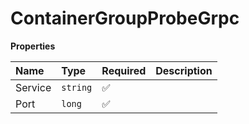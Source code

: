 # ContainerGroupProbeGrpc

**Properties**

| Name    | Type     | Required | Description |
| :------ | :------- | :------- | :---------- |
| Service | `string` | ✅       |             |
| Port    | `long`   | ✅       |             |
